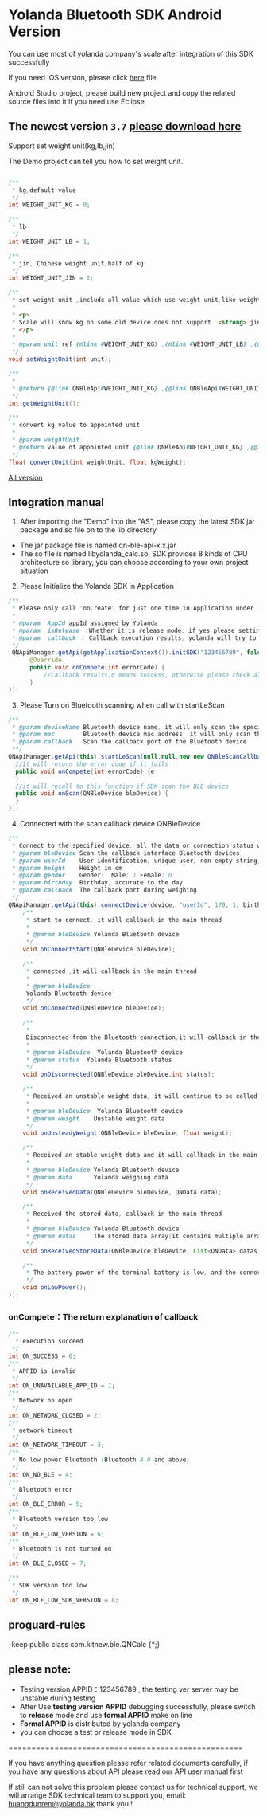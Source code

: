 
# Yolanda Bluetooth SDK Android Version

You can use most of yolanda company's scale after integration of this SDK successfully

If you need IOS version, please click [here](https://github.com/YolandaQingniu/qn-ble-sdk-ios) file

Android Studio project, please build new project and copy the related source files into it if you need use Eclipse

## The newest version `3.7` [please download here](https://github.com/YolandaQingniu/qn-ble-sdk-android/releases/download/3.7/qn-ble-sdk-android-3.7.zip)

Support set weight unit(kg,lb,jin)

The Demo project can tell you how to set weight unit.


```java

/**
 * kg,default value
 */
int WEIGHT_UNIT_KG = 0;

/**
 * lb
 */
int WEIGHT_UNIT_LB = 1;

/**
 * jin, Chinese weight unit,half of kg
 */
int WEIGHT_UNIT_JIN = 2;

/**
 * set weight unit ,include all value which use weight unit,like weight
 *
 * <p>
 * Scale will show kg on some old device does not support  <strong> jin </strong>
 * </p>
 *
 * @param unit ref {@link #WEIGHT_UNIT_KG} ,{@link #WEIGHT_UNIT_LB} ,{@link #WEIGHT_UNIT_JIN}
 */
void setWeightUnit(int unit);

/**
 *
 * @return {@link QNBleApi#WEIGHT_UNIT_KG} ,{@link QNBleApi#WEIGHT_UNIT_LB} ,{@link QNBleApi#WEIGHT_UNIT_JIN}
 */
int getWeightUnit();

/**
 * convert kg value to appointed unit
 *
 * @param weightUnit
 * @return value of appointed unit {@link QNBleApi#WEIGHT_UNIT_KG} ,{@link QNBleApi#WEIGHT_UNIT_LB} ,{@link QNBleApi#WEIGHT_UNIT_JIN}
 */
float convertUnit(int weightUnit, float kgWeight);

```

[All version](https://github.com/YolandaQingniu/qn-ble-sdk-android/releases)

## Integration manual

1. After importing the "Demo" into the "AS", please copy the latest SDK jar package and so file on to the lib directory
  * The jar package file is named qn-ble-api-x.x.jar
  * The so file is named libyolanda_calc.so, SDK provides 8 kinds of CPU architecture so library, you can choose according to your own project situation

2. Please Initialize the Yolanda SDK in Application
```java
/**
 * Please only call "onCreate" for just one time in Application under Internet work when Initialize the Yolanda SDK
 *
 * @param  AppId appId assigned by Yolanda
 * @param  isRelease ：Whether it is release mode, if yes please setting false, and setting to true when on line
 * @param  callback ： Callback execution results, yolanda will try to ensure that all cases will be a callback
 */
 QNApiManager.getApi(getApplicationContext()).initSDK("123456789", false, new QNResultCallback() {
      @Override
      public void onCompete(int errorCode) {
          //Callback results,0 means success, otherwise please check all kinds of error codes in the api documentation
      }
});
```

3. Please Turn on Bluetooth scanning when call with startLeScan
```java
/**
 * @param deviceName Bluetooth device name, it will only scan the specified Bluetooth name of the device if it is not empty, otherwise there is no limit
 * @param mac        Bluetooth device mac address, it will only scan the specified Bluetooth mac address of the device if it is not empty, otherwise there is no limit
 * @param callback   Scan the callback port of the Bluetooth device
 **/
QNApiManager.getApi(this).startLeScan(null,null,new new QNBleScanCallback() {
  //It will return the error code if it fails
  public void onCompete(int errorCode) {e
  }
  //it will recall to this function if SDK scan the BLE device
  public void onScan(QNBleDevice bleDevice) {
  }
});
```

4. Connected with the scan callback device QNBleDevice

```java
/**
 * Connect to the specified device, all the data or connection status will be callback in QNBleCall. except on the onComplete method it will callback in the main thread
 * @param bleDevice Scan the callback interface Bluetooth devices
 * @param userId    User identification, unique user, non-empty string, you can use the user name, phone number, mailbox or other identification
 * @param height    Height in cm
 * @param gender    Gender:  Male: 1 Female: 0
 * @param birthday  Birthday, accurate to the day
 * @param callback  The callback port during weighing
 */
QNApiManager.getApi(this).connectDevice(device, "userId", 170, 1, birthday, new new QNBleCallback() {
    /**
     * start to connect, it will callback in the main thread
     *
     * @param bleDevice Yolanda Bluetooth device
     */
    void onConnectStart(QNBleDevice bleDevice);

    /**
     * connected ,it will callback in the main thread
     *
     * @param bleDevice
	 Yolanda Bluetooth device
     */
    void onConnected(QNBleDevice bleDevice);

    /**
     *
	 Disconnected from the Bluetooth connection,it will callback in the main thread
     *
     * @param bleDevice  Yolanda Bluetooth device
     * @param status  Yolanda Bluetooth status
     */
    void onDisconnected(QNBleDevice bleDevice,int status);

    /**
     * Received an unstable weight data, it will continue to be called during user starting weighing, and will callback in the main thread
     *
     * @param bleDevice  Yolanda Bluetooth device
     * @param weight    Unstable weight data
     */
    void onUnsteadyWeight(QNBleDevice bleDevice, float weight);

    /**
     * Received an stable weight data and it will callback in the main thread
     *
     * @param bleDevice Yolanda Bluetooth device
     * @param data      Yolanda weighing data
     */
    void onReceivedData(QNBleDevice bleDevice, QNData data);

    /**
     * Received the stored data, callback in the main thread
     *
     * @param bleDevice Yolanda Bluetooth device
     * @param datas     The stored data array(it contains multiple array),you can use {@link QNData#getUserId()} to distinguish different user's data
     */
    void onReceivedStoreData(QNBleDevice bleDevice, List<QNData> datas);

    /**
     * The battery power of the terminal battery is low, and the connection is only called once
     */
    void onLowPower();
});
```

### onCompete：The return explanation of callback

```java
/**
  * execution succeed
 */
int QN_SUCCESS = 0;
/**
 * APPID is invalid
 */
int QN_UNAVAILABLE_APP_ID = 1;
/**
 * Network no open
 */
int QN_NETWORK_CLOSED = 2;
/**
 * network timeout
 */
int QN_NETWORK_TIMEOUT = 3;
/**
 * No low power Bluetooth (Bluetooth 4.0 and above)
 */
int QN_NO_BLE = 4;
/**
 * Bluetooth error
 */
int QN_BLE_ERROR = 5;
/**
 * Bluetooth version too low
 */
int QN_BLE_LOW_VERSION = 6;
/**
 * Bluetooth is not turned on
 */
int QN_BLE_CLOSED = 7;

/**
 * SDK version too low
 */
int QN_BLE_LOW_SDK_VERSION = 8;
```

## proguard-rules

-keep public class com.kitnew.ble.QNCalc {*;}



## please note:

* Testing version APPID：123456789 , the testing ver server may be unstable during testing
* After Use **testing version APPID** debugging successfully, please switch to **release** mode and use **formal APPID** make on line
* **Formal APPID** is distributed by yolanda company
* you can choose a test or release mode in SDK

===================================================

If you have anything question please refer related documents carefully, if you have any questions about API please read our API user manual first

If still can not solve this problem please contact us for technical support, we will arrange SDK technical team to support you, email: huangdunren@yolanda.hk thank you !
